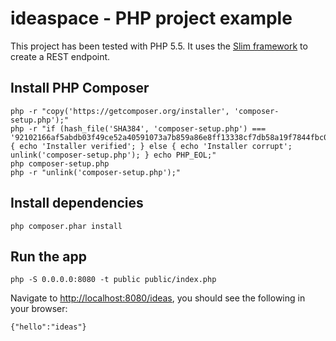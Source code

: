 # ideaspace - PHP project example
This project has been tested with PHP 5.5. It uses the [Slim framework](http://www.slimframework.com/) to create a REST endpoint.

## Install PHP Composer

    php -r "copy('https://getcomposer.org/installer', 'composer-setup.php');"
    php -r "if (hash_file('SHA384', 'composer-setup.php') === '92102166af5abdb03f49ce52a40591073a7b859a86e8ff13338cf7db58a19f7844fbc0bb79b2773bf30791e935dbd938') { echo 'Installer verified'; } else { echo 'Installer corrupt'; unlink('composer-setup.php'); } echo PHP_EOL;"
    php composer-setup.php
    php -r "unlink('composer-setup.php');"

## Install dependencies

    php composer.phar install

## Run the app
    php -S 0.0.0.0:8080 -t public public/index.php

Navigate to [http://localhost:8080/ideas](http://localhost:8080/ideas), you should see the following in your browser:

    {"hello":"ideas"}
